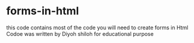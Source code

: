 # forms-in-html
this code contains most of the code you will need to create forms in Html 
Codoe was written by Diyoh shiloh for educational purpose
